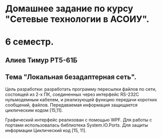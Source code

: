 # Домашнее задание по курсу "Сетевые технологии в АСОИУ". 
# 6 семестр.

## Алиев Тимур РТ5-61Б

## Тема "Локальная безадаптерная сеть".

Цель разработки: разработать программу пересылки файлов по сети, состоящей из 2-х ПК, соединенных через интерфейс RS-232C нульмодемным кабелем, и реализующей функцию передачи коротких сообщений, файлов. Передаваемая информация защищается циклическим кодом [15,11].


Графический интерфейс реализован с помощью WPF.
Для работы с портами использовалась библиотека System.IO.Ports.
Для защиты информации Циклический код [15, 11].
